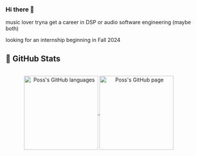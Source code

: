 ### Hi there 👋

music lover tryna get a career in DSP or audio software engineering (maybe both)

looking for an internship beginning in Fall 2024

## 🔬 GitHub Stats
</br>
<div align="center"> 
   <a href="https://github.com/vincent-lafouasse" >
     <img align="center" src="https://github-readme-stats.vercel.app/api/top-langs/?username=vincent-lafouasse&langs_count=3&theme=github_dark&hide=html,css"" alt="Poss's GitHub languages" height="200"/>
   </a>

   <a href="https://github.com/vincent-lafouasse">
       <img align="center" src="https://github-readme-stats.vercel.app/api/?username=vincent-lafouasse&theme=github_dark&show_icons=true" alt="Poss's GitHub page" height="200"/>
   </a>
</div>
